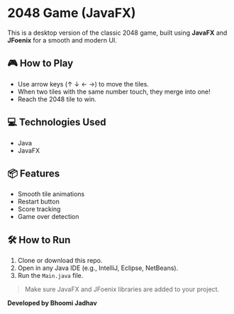 # 2048 Game (JavaFX)

This is a desktop version of the classic 2048 game, built using **JavaFX** and **JFoenix** for a smooth and modern UI.

## 🎮 How to Play

- Use arrow keys (↑ ↓ ← →) to move the tiles.
- When two tiles with the same number touch, they merge into one!
- Reach the 2048 tile to win.

## 💻 Technologies Used

- Java
- JavaFX


## 📦 Features

- Smooth tile animations
- Restart button
- Score tracking
- Game over detection

## 🛠 How to Run

1. Clone or download this repo.
2. Open in any Java IDE (e.g., IntelliJ, Eclipse, NetBeans).
3. Run the `Main.java` file.

> Make sure JavaFX and JFoenix libraries are added to your project.



**Developed by Bhoomi Jadhav**

